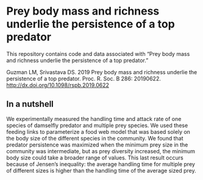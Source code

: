 # Prey body mass and richness underlie the persistence of a top predator

This repository contains code and data associated with “Prey body mass and richness underlie the persistence of a top predator.”

Guzman LM, Srivastava DS. 2019 Prey body mass and richness underlie the persistence of a top predator. Proc. R. Soc. B 286: 20190622. http://dx.doi.org/10.1098/rspb.2019.0622

## In a nutshell

We experimentally measured the handling time and attack rate of one species of damselfly predator and multiple prey species. We used these feeding links to parameterize a food web model that was based solely on the body size of the different species in the community. We found that predator persistence was maximized when the minimum prey size in the community was intermediate, but as prey diversity increased, the minimum body size could take a broader range of values. This last result occurs because of Jensen’s inequality: the average handling time for multiple prey of different sizes is higher than the handling time of the average sized prey. 
